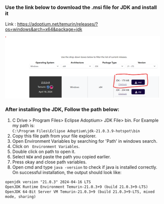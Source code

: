### Use the link below to download the .msi file for JDK and install it

Link : https://adoptium.net/temurin/releases/?os=windows&arch=x64&package=jdk

![Click the link for .msi file](image.png)

### After installing the JDK, Follow the path below:
1. C Drive > Program Files> Eclipse Adoptium> JDK File> bin.
For Example my path is: <br/>
`C:\Program Files\Eclipse Adoptium\jdk-21.0.3.9-hotspot\bin`
3. Copy this file path from your file explorer.
4. Open Environment Variables by searching for 'Path' in windows search.
5. Click on ` Environment Variables`.
6. Double click on path to open it.
7. Select `NEW` and paste the path you copied earlier.
8. Press okay and close path variables.
9. Open cmd and type `java -version` to check if java is installed correctly.
On successful installation, the output should look like:
```
openjdk version "21.0.3" 2024-04-16 LTS
OpenJDK Runtime Environment Temurin-21.0.3+9 (build 21.0.3+9-LTS)
OpenJDK 64-Bit Server VM Temurin-21.0.3+9 (build 21.0.3+9-LTS, mixed mode, sharing)
```

